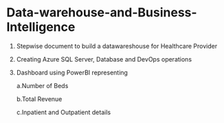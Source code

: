 # Data-warehouse-and-Business-Intelligence

1. Stepwise document to build a datawareshouse for Healthcare Provider
2. Creating Azure SQL Server, Database and DevOps operations
3. Dashboard using PowerBI representing 

    a.Number of Beds

    b.Total Revenue

    c.Inpatient and Outpatient details
  
